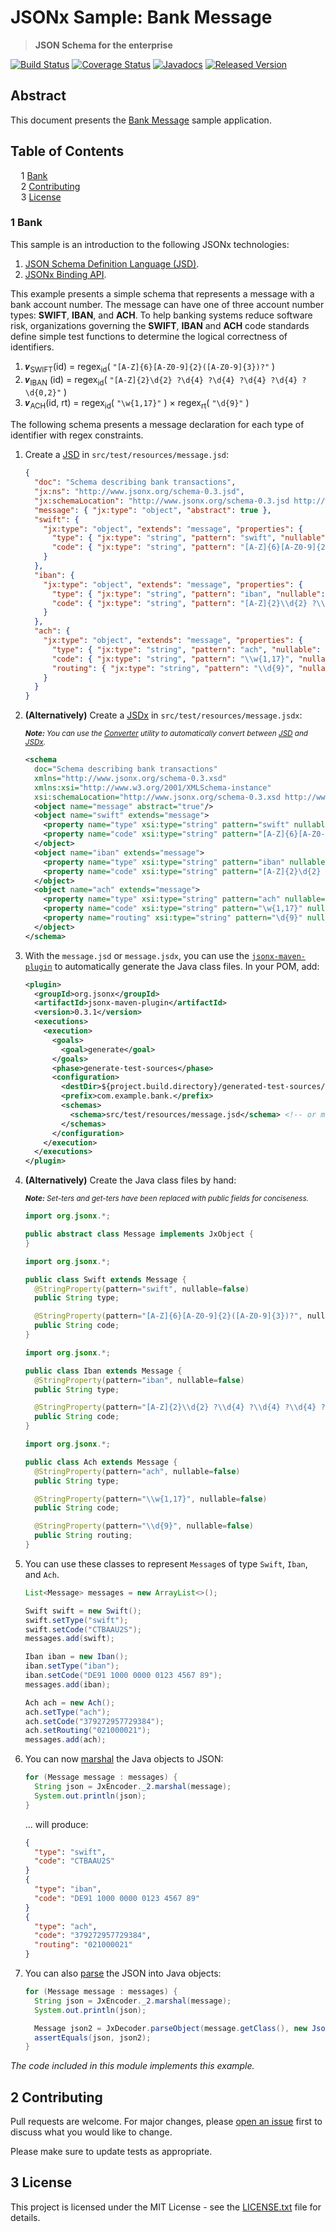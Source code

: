 # JSONx Sample: Bank Message

> **JSON Schema for the enterprise**

[![Build Status](https://travis-ci.org/jsonx-org/java.svg?EKkC4CBk)](https://travis-ci.org/jsonx-org/java)
[![Coverage Status](https://coveralls.io/repos/github/jsonx-org/java/badge.svg?EKkC4CBk)](https://coveralls.io/github/jsonx-org/java)
[![Javadocs](https://www.javadoc.io/badge/org.jsonx/rs.svg?EKkC4CBk)](https://www.javadoc.io/doc/org.jsonx/rs)
[![Released Version](https://img.shields.io/maven-central/v/org.jsonx/rs.svg?EKkC4CBk)](https://mvnrepository.com/artifact/org.jsonx/rs)

## Abstract

This document presents the <ins>Bank Message</ins> sample application.

## Table of Contents

<samp>&nbsp;&nbsp;</samp>1 [Bank](#1-bank)<br>
<samp>&nbsp;&nbsp;</samp>2 [Contributing](#2-contributing)<br>
<samp>&nbsp;&nbsp;</samp>3 [License](#3-license)<br>

### <b>1</b> Bank

This sample is an introduction to the following JSONx technologies:
1. [<ins>JSON Schema Definition Language (JSD)</ins>][#jsd].
1. [<ins>JSONx Binding API</ins>][#binding].

This example presents a simple schema that represents a message with a bank account number. The message can have one of three account number types: **SWIFT**, **IBAN**, and **ACH**. To help banking systems reduce software risk, organizations governing the **SWIFT**, **IBAN** and **ACH** code standards define simple test functions to determine the logical correctness of identifiers.

1. 𝒗<sub>SWIFT</sub>(id)   = regex<sub>id</sub>( `"[A-Z]{6}[A-Z0-9]{2}([A-Z0-9]{3})?"` )
1. 𝒗<sub>IBAN</sub>   (id)   = regex<sub>id</sub>( `"[A-Z]{2}\d{2} ?\d{4} ?\d{4} ?\d{4} ?\d{4} ?\d{0,2}"` )
1. 𝒗<sub>ACH</sub>(id, rt) = regex<sub>id</sub>( `"\w{1,17}"` ) × regex<sub>rt</sub>( `"\d{9}"` )

The following schema presents a message declaration for each type of identifier with regex constraints.

1. Create a <ins>JSD</ins> in `src/test/resources/message.jsd`:

   ```json
   {
     "doc": "Schema describing bank transactions",
     "jx:ns": "http://www.jsonx.org/schema-0.3.jsd",
     "jx:schemaLocation": "http://www.jsonx.org/schema-0.3.jsd http://www.jsonx.org/schema.jsd",
     "message": { "jx:type": "object", "abstract": true },
     "swift": {
       "jx:type": "object", "extends": "message", "properties": {
         "type": { "jx:type": "string", "pattern": "swift", "nullable": false },
         "code": { "jx:type": "string", "pattern": "[A-Z]{6}[A-Z0-9]{2}([A-Z0-9]{3})?", "nullable": false }
       }
     },
     "iban": {
       "jx:type": "object", "extends": "message", "properties": {
         "type": { "jx:type": "string", "pattern": "iban", "nullable": false },
         "code": { "jx:type": "string", "pattern": "[A-Z]{2}\\d{2} ?\\d{4} ?\\d{4} ?\\d{4} ?\\d{4} ?\\d{0,2}", "nullable": false }
       }
     },
     "ach": {
       "jx:type": "object", "extends": "message", "properties": {
         "type": { "jx:type": "string", "pattern": "ach", "nullable": false },
         "code": { "jx:type": "string", "pattern": "\\w{1,17}", "nullable": false },
         "routing": { "jx:type": "string", "pattern": "\\d{9}", "nullable": false }
       }
     }
   }
   ```

1. **(Alternatively)** Create a <ins>JSDx</ins> in `src/test/resources/message.jsdx`:

   <sub>_**Note:** You can use the [Converter][#converter] utility to automatically convert between <ins>JSD</ins> and <ins>JSDx</ins>._</sub>

   ```xml
   <schema
     doc="Schema describing bank transactions"
     xmlns="http://www.jsonx.org/schema-0.3.xsd"
     xmlns:xsi="http://www.w3.org/2001/XMLSchema-instance"
     xsi:schemaLocation="http://www.jsonx.org/schema-0.3.xsd http://www.jsonx.org/schema.xsd">
     <object name="message" abstract="true"/>
     <object name="swift" extends="message">
       <property name="type" xsi:type="string" pattern="swift" nullable="false"/>
       <property name="code" xsi:type="string" pattern="[A-Z]{6}[A-Z0-9]{2}([A-Z0-9]{3})?" nullable="false"/>
     </object>
     <object name="iban" extends="message">
       <property name="type" xsi:type="string" pattern="iban" nullable="false"/>
       <property name="code" xsi:type="string" pattern="[A-Z]{2}\d{2} ?\d{4} ?\d{4} ?\d{4} ?\d{4} ?\d{0,2}" nullable="false"/>
     </object>
     <object name="ach" extends="message">
       <property name="type" xsi:type="string" pattern="ach" nullable="false"/>
       <property name="code" xsi:type="string" pattern="\w{1,17}" nullable="false"/>
       <property name="routing" xsi:type="string" pattern="\d{9}" nullable="false"/>
     </object>
   </schema>
   ```

1. With the `message.jsd` or `message.jsdx`, you can use the [`jsonx-maven-plugin`][jsonx-maven-plugin] to automatically generate the Java class files. In your POM, add:

   ```xml
   <plugin>
     <groupId>org.jsonx</groupId>
     <artifactId>jsonx-maven-plugin</artifactId>
     <version>0.3.1</version>
     <executions>
       <execution>
         <goals>
           <goal>generate</goal>
         </goals>
         <phase>generate-test-sources</phase>
         <configuration>
           <destDir>${project.build.directory}/generated-test-sources/jsonx</destDir>
           <prefix>com.example.bank.</prefix>
           <schemas>
             <schema>src/test/resources/message.jsd</schema> <!-- or message.jsdx -->
           </schemas>
         </configuration>
       </execution>
     </executions>
   </plugin>
   ```

1. **(Alternatively)** Create the Java class files by hand:

   <sup>_**Note:** Set-ters and get-ters have been replaced with public fields for conciseness._</sup>

   ```java
   import org.jsonx.*;

   public abstract class Message implements JxObject {
   }
   ```

   ```java
   import org.jsonx.*;

   public class Swift extends Message {
     @StringProperty(pattern="swift", nullable=false)
     public String type;

     @StringProperty(pattern="[A-Z]{6}[A-Z0-9]{2}([A-Z0-9]{3})?", nullable=false)
     public String code;
   }
   ```

   ```java
   import org.jsonx.*;

   public class Iban extends Message {
     @StringProperty(pattern="iban", nullable=false)
     public String type;

     @StringProperty(pattern="[A-Z]{2}\\d{2} ?\\d{4} ?\\d{4} ?\\d{4} ?\\d{4} ?\\d{0,2}", nullable=false)
     public String code;
   }
   ```

   ```java
   import org.jsonx.*;

   public class Ach extends Message {
     @StringProperty(pattern="ach", nullable=false)
     public String type;

     @StringProperty(pattern="\\w{1,17}", nullable=false)
     public String code;

     @StringProperty(pattern="\\d{9}", nullable=false)
     public String routing;
   }
   ```

1. You can use these classes to represent `Message`s of type `Swift`, `Iban`, and `Ach`.

   ```java
   List<Message> messages = new ArrayList<>();

   Swift swift = new Swift();
   swift.setType("swift");
   swift.setCode("CTBAAU2S");
   messages.add(swift);

   Iban iban = new Iban();
   iban.setType("iban");
   iban.setCode("DE91 1000 0000 0123 4567 89");
   messages.add(iban);

   Ach ach = new Ach();
   ach.setType("ach");
   ach.setCode("379272957729384");
   ach.setRouting("021000021");
   messages.add(ach);
   ```

1. You can now <ins>marshal</ins> the Java objects to JSON:

   ```java
   for (Message message : messages) {
     String json = JxEncoder._2.marshal(message);
     System.out.println(json);
   }
   ```

   ... will produce:

   ```json
   {
     "type": "swift",
     "code": "CTBAAU2S"
   }
   {
     "type": "iban",
     "code": "DE91 1000 0000 0123 4567 89"
   }
   {
     "type": "ach",
     "code": "379272957729384",
     "routing": "021000021"
   }
   ```

1. You can also <ins>parse</ins> the JSON into Java objects:

   ```java
   for (Message message : messages) {
     String json = JxEncoder._2.marshal(message);
     System.out.println(json);

     Message json2 = JxDecoder.parseObject(message.getClass(), new JsonReader(new StringReader(json)));
     assertEquals(json, json2);
   }
   ```

_The code included in this module implements this example._

## <b>2</b> Contributing

Pull requests are welcome. For major changes, please [open an issue](../../../issues) first to discuss what you would like to change.

Please make sure to update tests as appropriate.

## <b>3</b> License

This project is licensed under the MIT License - see the [LICENSE.txt](LICENSE.txt) file for details.

[#binding]: ../../../../#4-jsonx-binding-api
[#converter]: ../../../../#532-converter
[#jsd]: ../../../../#3-json-schema-definition-language
[jsonx-maven-plugin]: ../../jsonx-maven-plugin/